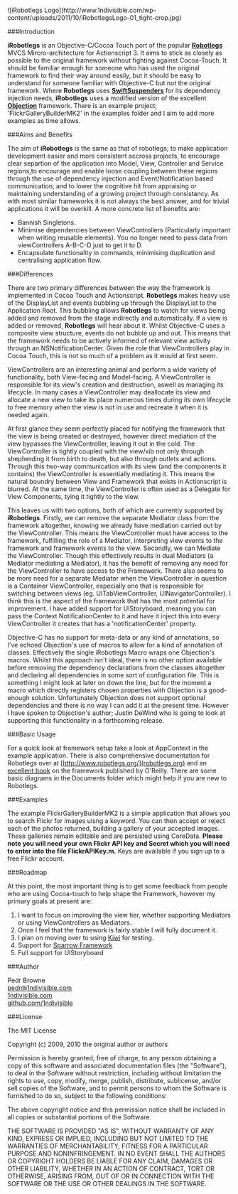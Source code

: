 <br/>
![iRobotlegs Logo](http://www.1ndivisible.com/wp-content/uploads/2011/10/iRobotlegsLogo-01_tight-crop.jpg)

###Introduction

**iRobotlegs** is an Objective-C/Cocoa Touch port of the popular [**Robotlegs**]() MVCS Mircro-architecture for Actionscript 3. It aims to stick as closely as possible to the original framework without fighting against Cocoa-Touch. It should be familiar enough for someone who has used the original framework to find their way around easily, but it should be easy to understand for someone familiar with Objective-C but not the original framework. Where **Robotlegs** uses [**SwiftSuspenders**](https://github.com/tschneidereit/SwiftSuspenders) for its dependency injection needs, **iRobotlegs** uses a modified version of the excellent [**Objection**](https://github.com/atomicobject/objection) framework. There is an example project; 'FlickrGalleryBuilderMK2' in the examples folder and I aim to add more examples as time allows.

###Aims and Benefits

The aim of **iRobotlegs** is the same as that of robotlegs; to make application development easier and more consistent accross projects, to encourage clear separtion of the application into Model, View, Controller and Service regions,to encourage and enable loose coupling between these regions through the use of dependency injection and Event/Notification based communication, and to lower the cognitive hit from appraising or maintaining understanding of a growing project through consistancy. As with most similar frameworks it is not always the best answer, and for trivial applications it will be overkill. A more concrete list of benefits are:

* Bannish Singletons.
* Minimise dependencies between ViewControllers (Particularly important when writing reusable elements). You no longer need to pass data from viewControllers A-B-C-D just to get it to D.
* Encapsulate functionality in commands, minimising duplication and centralising application flow.


###Differences

There are two primary differences between the way the framework is implemented in Cocoa Touch and Actionscript. **Robotlegs** makes heavy use of the 
DisplayList and events bubbling up through the DisplayList to the Application Root. This bubbling allows **Robotlegs** to watch for views being added and removed from the stage indirectly and automatically. If a view is added or removed, **Robotlegs** will hear about it. Whilst Objective-C uses a composite view structure, events do not bubble up and out. This means that the framework needs to be actively informed of relevant view activity through an NSNotificationCenter. Given the role that ViewControllers play in Cocoa Touch, this is not so much of a problem as it would at first seem.

ViewControllers are an interesting animal and perform a wide variety of functionality, both View-facing and Model-facing. A ViewController is responsible for its view's creation and destruction, aswell as managing its lifecycle. In many cases a ViewController may deallocate its view and allocate a new view to take its place numerous times during its own lifecycle to free memory when the view is not in use and recreate it when it is needed again.

At first glance they seem perfectly placed for notifying the framework that the view is being created or destroyed, however direct mediation of the view bypasses the ViewController, leaving it out in the cold. The ViewController is tightly coupled with the view/xib not only through shepherding it from birth to death, but also through outlets and actions. Through this two-way communication with its view (and the components it contains) the ViewController is essentially mediating it. This means the natural boundry between View and Framework that exists in Actionscript is blurred. At the same time, the ViewController is often used as a Delegate for View Components, tying it tightly to the view.

This leaves us with two options, both of which are currently supported by **iRobotlegs**. Firstly, we can remove the separate Mediator class from the framework altogether, knowing we already have mediation carried out by the ViewController. This means the ViewController must have access to the framework, fulfilling the role of a Mediator, interpreting view events to the framework and framework events to the view. 	Secondly, we can Mediate the ViewController. Though this effectively results in dual Mediators (a Mediator mediating a Mediator), it has the benefit of removing any need for the ViewController to have access to the Framework. There also seems to be more need for a separate Mediator when the ViewController in question is a Container ViewController, especially one that is responsible for switching between views (eg. UITabViewController, UINavigatorController). I think this is the aspect of the framework that has the most potential for improvement. I have added support for UIStoryboard, meaning you can pass the Context NotificationCenter to it and have it inject this into every ViewController it creates that has a 'notificationCenter' property. 

Objective-C has no support for meta-data or any kind of annotations, so I've echoed Objection's use of macros to allow for a kind of annotation of classes. Effectively the single iRobotlegs Macro wraps one Objection's macros. Whilst this approach isn't ideal, there is no other option available before removing the dependency declarations from the classes altogether and declaring all dependencies in some sort of configuration file. This is something I might look at later on down the line, but for the moment a macro which directly registers chosen properties with Objection is a good-enough solution. Unfortunately Objection does not support  optional dependencies and there is no way I can add it at the present time. However I have spoken to Objection's author; Justin DeWind who is going to look at supporting this functionality in a forthcoming release.

###Basic Usage

For a quick look at framework setup take a look at AppContext in the example application. There is also comprehensive documentation for Robotlegs over at [http://www.robotlegs.org/](robotlegs.org) and an [excellent book](http://www.amazon.co.uk/ActionScript-Developers-Guide-Robotlegs-Hooks/dp/1449308902/ref=sr_1_1?ie=UTF8&qid=1319298955&sr=8-1) on the framework published by O'Reilly. There are some basic diagrams in the Documents folder which might help if you are new to Robotlegs.

###Examples

The example FlickrGalleryBuilderMK2 is a simple application that allows you to search Flickr for images uisng a keyword. You can then accept or reject each of the photos returned, building a gallery of your accepted images. These galleries remain editable and are persisted using CoreData. **Please note you will need your own Flickr API key and Secret which you will need to enter into the file FlickrAPIKey.m.** Keys are available if you sign up to a free Flickr account.

 

###Roadmap

At this point, the most important thing is to get some feedback from people who are using Cocoa-touch to help shape the Framework, however my primary goals at present are:

1. I want to focus on improving the view tier, whether supporting Mediators or using ViewControllers as Mediators. 
2. Once I feel that the framework is fairly stable I will fully document it. 
3. I plan on moving over to using [Kiwi](http://www.kiwi-lib.info/) for testing.
4. Support for [Sparrow Framework](sparrow-framework.org)
5. Full support for UIStoryboard

###Author

Pedr Browne<br>
<pedr@1ndivisible.com><br>
[1ndivisible.com](http://1ndivisible.com)<br>
[github.com/1ndivisible](https://github.com/1ndivisible)

###License

The MIT License

Copyright (c) 2009, 2010 the original author or authors

Permission is hereby granted, free of charge, to any person obtaining a copy
of this software and associated documentation files (the "Software"), to deal
in the Software without restriction, including without limitation the rights
to use, copy, modify, merge, publish, distribute, sublicense, and/or sell
copies of the Software, and to permit persons to whom the Software is
furnished to do so, subject to the following conditions:

The above copyright notice and this permission notice shall be included in
all copies or substantial portions of the Software.

THE SOFTWARE IS PROVIDED "AS IS", WITHOUT WARRANTY OF ANY KIND, EXPRESS OR
IMPLIED, INCLUDING BUT NOT LIMITED TO THE WARRANTIES OF MERCHANTABILITY,
FITNESS FOR A PARTICULAR PURPOSE AND NONINFRINGEMENT. IN NO EVENT SHALL THE
AUTHORS OR COPYRIGHT HOLDERS BE LIABLE FOR ANY CLAIM, DAMAGES OR OTHER
LIABILITY, WHETHER IN AN ACTION OF CONTRACT, TORT OR OTHERWISE, ARISING FROM,
OUT OF OR IN CONNECTION WITH THE SOFTWARE OR THE USE OR OTHER DEALINGS IN
THE SOFTWARE.

	